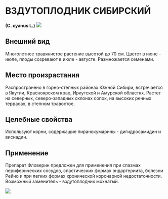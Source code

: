 # ВЗДУТОПЛОДНИК СИБИРСКИЙ
**(C. cyanus L.)**
![](vzdutoplod1.jpg)

## Внешний вид
Многолетнее травянистое растение высотой до 70 см. Цветет в июне - июле, плоды созревают в июле - августе. Размножается семенами.       

## Место произрастания
Распространено в горно-степных районах Южной Сибири, встречается в Якутии, Красноярском крае, Иркутской и Амурской областях. Растет на северных, северо-западных склонах сопок, на высоких речных террасах, в степном травостое.

## Целебные свойства
Используют корни, содержащие пиранокумарины - дигидросамидин и виснадин.

## Применение
Препарат Фловерин предложен для применения при спазмах периферических сосудов, спастических формах эндартериита, болезни Рейно и при легких формах хронической коронарной недостаточности. Возможный заменитель - вздутоплодник мохнатый.

![](Вздутоплодник%20сибирский.jpg)

  